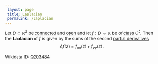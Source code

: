 ```yaml
---
 layout: page
 title: Laplacian
 permalink: /Laplacian
---
```

Let $D\subset\mathbb R^2$ be [connected](https://defsmath.github.io/DefsMath/connected) and [open](https://defsmath.github.io/DefsMath/open) and let $f:D\to \mathbb R$ be of [class](https://defsmath.github.io/DefsMath/class) $C^2$. Then the **Laplacian** of $f$ is given by the sums of the second [partial derivatives](https://defsmath.github.io/DefsMath/partial_derivative) $$\Delta f(z) = f_{xx}(z) + f_{yy}(z).$$

Wikidata ID: [Q203484](https://www.wikidata.org/wiki/Q203484)